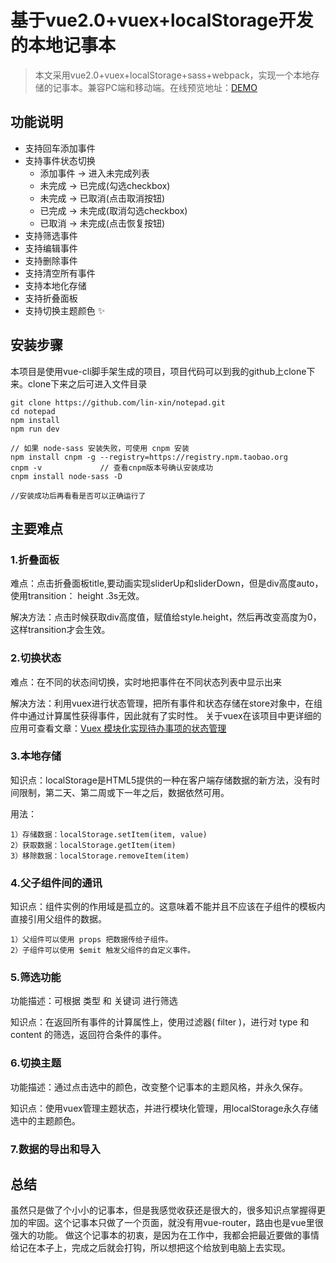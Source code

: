 # 基于vue2.0+vuex+localStorage开发的本地记事本

> 本文采用vue2.0+vuex+localStorage+sass+webpack，实现一个本地存储的记事本。兼容PC端和移动端。在线预览地址：[DEMO](https://cuican1999224.github.io/Vue-Notepad./dist/index.html)

## 功能说明

- 支持回车添加事件
- 支持事件状态切换
	- 添加事件 -> 进入未完成列表
	- 未完成 -> 已完成(勾选checkbox)
	- 未完成 -> 已取消(点击取消按钮)
	- 已完成 -> 未完成(取消勾选checkbox)
	- 已取消 -> 未完成(点击恢复按钮)
- 支持筛选事件
- 支持编辑事件
- 支持删除事件
- 支持清空所有事件
- 支持本地化存储
- 支持折叠面板
- 支持切换主题颜色 :sparkles:

## 安装步骤
本项目是使用vue-cli脚手架生成的项目，项目代码可以到我的github上clone下来。clone下来之后可进入文件目录

	git clone https://github.com/lin-xin/notepad.git
	cd notepad
	npm install
	npm run dev

	// 如果 node-sass 安装失败，可使用 cnpm 安装
	npm install cnpm -g --registry=https://registry.npm.taobao.org
	cnpm -v 			// 查看cnpm版本号确认安装成功
	cnpm install node-sass -D
	
	//安装成功后再看看是否可以正确运行了
## 主要难点

### 1.折叠面板

难点：点击折叠面板title,要动画实现sliderUp和sliderDown，但是div高度auto，使用transition： height .3s无效。

解决方法：点击时候获取div高度值，赋值给style.height，然后再改变高度为0，这样transition才会生效。

### 2.切换状态

难点：在不同的状态间切换，实时地把事件在不同状态列表中显示出来

解决方法：利用vuex进行状态管理，把所有事件和状态存储在store对象中，在组件中通过计算属性获得事件，因此就有了实时性。
关于vuex在该项目中更详细的应用可查看文章：[Vuex 模块化实现待办事项的状态管理](https://github.com/lin-xin/blog/issues/5)

### 3.本地存储

知识点：localStorage是HTML5提供的一种在客户端存储数据的新方法，没有时间限制，第二天、第二周或下一年之后，数据依然可用。

用法：

	1）存储数据：localStorage.setItem(item, value)
	2）获取数据：localStorage.getItem(item)
	3）移除数据：localStorage.removeItem(item)


### 4.父子组件间的通讯
	
知识点：组件实例的作用域是孤立的。这意味着不能并且不应该在子组件的模板内直接引用父组件的数据。

	1）父组件可以使用 props 把数据传给子组件。
	2）子组件可以使用 $emit 触发父组件的自定义事件。


### 5.筛选功能

功能描述：可根据 类型 和 关键词 进行筛选

知识点：在返回所有事件的计算属性上，使用过滤器( filter )，进行对 type 和 content 的筛选，返回符合条件的事件。

### 6.切换主题

功能描述：通过点击选中的颜色，改变整个记事本的主题风格，并永久保存。

知识点：使用vuex管理主题状态，并进行模块化管理，用localStorage永久存储选中的主题颜色。

### 7.数据的导出和导入

## 总结 ##

虽然只是做了个小小的记事本，但是我感觉收获还是很大的，很多知识点掌握得更加的牢固。这个记事本只做了一个页面，就没有用vue-router，路由也是vue里很强大的功能。
做这个记事本的初衷，是因为在工作中，我都会把最近要做的事情给记在本子上，完成之后就会打钩，所以想把这个给放到电脑上去实现。